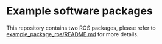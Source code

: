 Example software packages
=========================

This repository contains two ROS packages, please refer to [example_package_ros/README.md](example_package_ros/README.md) for more details.
